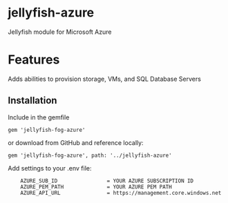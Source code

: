 # jellyfish-azure

Jellyfish module for Microsoft Azure

# Features
Adds abilities to provision storage, VMs, and SQL Database Servers

## Installation
Include in the gemfile
```
gem 'jellyfish-fog-azure'
```
or download from GitHub and reference locally:
```
gem 'jellyfish-fog-azure', path: '../jellyfish-azure'
```

Add settings to your .env file:
```
    AZURE_SUB_ID                = YOUR AZURE SUBSCRIPTION ID
    AZURE_PEM_PATH              = YOUR AZURE PEM PATH
    AZURE_API_URL               = https://management.core.windows.net
```